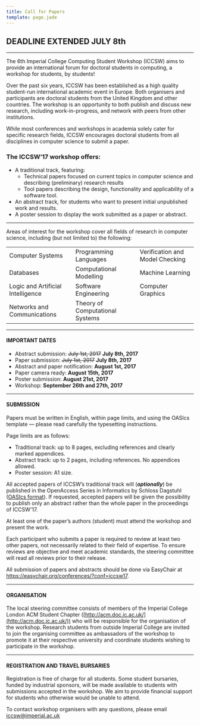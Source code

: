 ```yaml
---
title: Call for Papers
template: page.jade
---
```


DEADLINE EXTENDED JULY 8th
-----------

-----
The 6th Imperial College Computing Student Workshop (ICCSW) aims to provide an international forum for doctoral students in computing, a workshop for students, by students!

Over the past six years, ICCSW has been established as a high quality student-run international academic event in Europe. Both organisers and participants are doctoral students from the United Kingdom and other countries. The workshop is an opportunity to both publish and discuss new research, including work-in-progress, and network with peers from other institutions.

While most conferences and workshops in academia solely cater for specific research fields, ICCSW encourages doctoral students from all disciplines in computer science to submit a paper.

### The ICCSW’17 workshop offers:

* A traditional track, featuring:
  * Technical papers focused on current topics in computer science and describing (preliminary) research results
  * Tool papers describing the design, functionality and applicability of a software tool.
* An abstract track, for students who want to present initial unpublished work and results.
* A poster session to display the work submitted as a paper or abstract.


---
Areas of interest for the workshop cover all fields of research in computer science, including (but not limited to) the following:

|       						                   |            					             | 		  	                         |
|--------------------------------------|-----------------------------------|-----------------------------------|
| Computer Systems                     | Programming Languages             | Verification and Model Checking   |
| Databases                            | Computational Modelling           | Machine Learning                  |
| Logic and Artificial Intelligence    | Software Engineering              | Computer Graphics                 |
| Networks and Communications          | Theory of Computational Systems   |                                   |

---

#### IMPORTANT DATES

* Abstract submission: ~~July 1st, 2017~~ **July 8th, 2017**
* Paper submission: ~~July 1st, 2017~~ **July 8th, 2017**
* Abstract and paper notification: **August 1st, 2017**
* Paper camera ready: **August 15th, 2017**
* Poster submission: **August 21st, 2017**
* Workshop: **September 26th and 27th, 2017**

---

#### SUBMISSION

Papers must be written in English, within page limits, and using the OASIcs template — please read carefully the typesetting instructions.

Page limits are as follows:

* Traditional track: up to 8 pages, excluding references and clearly marked appendices.
* Abstract track: up to 2 pages, including references. No appendices allowed.
* Poster session: A1 size.

All accepted papers of ICCSW’s traditional track will (*__optionally__*) be published in the OpenAccess Series in Informatics by Schloss Dagstuhl ([OASIcs format](http://drops.dagstuhl.de/styles/oasics-v2016/oasics-v2016-authors.tgz)). If requested, accepted papers will be given the possibility to publish only an abstract rather than the whole paper in the proceedings of ICCSW'17.

At least one of the paper’s authors (student) must attend the workshop and present the work.

Each participant who submits a paper is required to review at least two other papers, not necessarily related to their field of expertise. To ensure reviews are objective and meet academic standards, the steering committee will read all reviews prior to their release.

All submission of papers and abstracts should be done via EasyChair at https://easychair.org/conferences/?conf=iccsw17.



---

#### ORGANISATION

The local steering committee consists of members of the Imperial College London ACM Student Chapter ([http://acm.doc.ic.ac.uk/](http://acm.doc.ic.ac.uk/)) who will be responsible for the organisation of the workshop. Research students from outside Imperial College are invited to join the organising committee as ambassadors of the workshop to promote it at their respective university and coordinate students wishing to participate in the workshop.

---

#### REGISTRATION AND TRAVEL BURSARIES

Registration is free of charge for all students. Some student bursaries, funded by industrial sponsors, will be made available to students with submissions accepted in the workshop. We aim to provide financial support for students who otherwise would be unable to attend.

To contact workshop organisers with any questions, please email [iccsw@imperial.ac.uk](mailto:iccsw@imperial.ac.uk)
